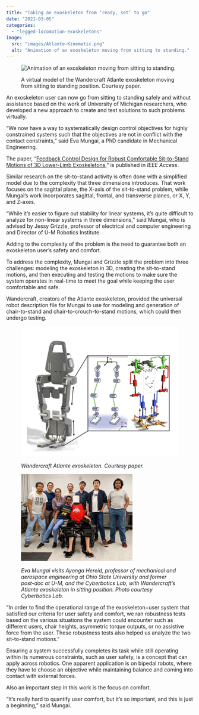 ```yaml
---
title: "Taking an exoskeleton from ‘ready, set’ to go"
date: "2021-03-05"
categories: 
  - "legged-locomotion-exoskeletons"
image: 
  src: "images/Atlante-Kinematic.png"
  alt: "Animation of an exoskeleton moving from sitting to standing."
---
```


<figure>

![Animation of an exoskeleton moving from sitting to standing.](images/sit-to-stand.gif)

<figcaption>

A virtual model of the Wandercraft Atlante exoskeleton moving from sitting to standing position. Courtesy paper.

</figcaption>

</figure>

An exoskeleton user can now go from sitting to standing safely and without assistance based on the work of University of Michigan researchers, who developed a new approach to create and test solutions to such problems virtually.

“We now have a way to systematically design control objectives for highly constrained systems such that the objectives are not in conflict with the contact constraints,” said Eva Mungai, a PhD candidate in Mechanical Engineering. 

The paper, “[Feedback Control Design for Robust Comfortable Sit-to-Stand Motions of 3D Lower-Limb Exoskeletons](https://ieeexplore.ieee.org/abstract/document/9303457),” is published in _IEEE Access_.

Similar research on the sit-to-stand activity is often done with a simplified model due to the complexity that three dimensions introduces. That work focuses on the sagittal plane, the X-axis of the sit-to-stand problem, while Mungai’s work incorporates sagittal, frontal, and transverse planes, or X, Y, and Z-axes.

<!--more-->

“While it’s easier to figure out stability for linear systems, it’s quite difficult to analyze for non-linear systems in three dimensions,” said Mungai, who is advised by Jessy Grizzle, professor of electrical and computer engineering and Director of U-M Robotics Institute.

Adding to the complexity of the problem is the need to guarantee both an exoskeleton user’s safety and comfort.

To address the complexity, Mungai and Grizzle split the problem into three challenges: modeling the exoskeleton in 3D, creating the sit-to-stand motions, and then executing and testing the motions to make sure the system operates in real-time to meet the goal while keeping the user comfortable and safe.

Wandercraft, creators of the Atlante exoskeleton, provided the universal robot description file for Mungai to use for modeling and generation of chair-to-stand and chair-to-crouch-to-stand motions, which could then undergo testing.

<figure>

![Wandercraft Atlante exoskeleton model.](images/Atlante-Kinematic-1024x843.png)

<figcaption>

_Wandercraft Atlante exoskeleton. Courtesy paper._

</figcaption>

</figure>

<figure>

![Eva Mungai visits Ayonga Hereid, professor of mechanical and aerospace engineering at Ohio State University and former post-doc at U-M, and the Cyberbotics Lab, with Wandercraft’s Atlante exoskeleton in sitting position. Photo courtesy Cyberbotics Lab.](images/OSU-visit-300x233.jpg)

<figcaption>

_Eva Mungai visits Ayonga Hereid, professor of mechanical and aerospace engineering at Ohio State University and former post-doc at U-M, and the Cyberbotics Lab, with Wandercraft’s Atlante exoskeleton in sitting position. Photo courtesy Cyberbotics Lab._

</figcaption>

</figure>

“In order to find the operational range of the exoskeleton+user system that satisfied our criteria for user safety and comfort, we ran robustness tests based on the various situations the system could encounter such as different users, chair heights, asymmetric torque outputs, or no assistive force from the user. These robustness tests also helped us analyze the two sit-to-stand motions.”

Ensuring a system successfully completes its task while still operating within its numerous constraints, such as user safety, is a concept that can apply across robotics. One apparent application is on bipedal robots, where they have to choose an objective while maintaining balance and coming into contact with external forces.

Also an important step in this work is the focus on comfort.

“It’s really hard to quantify user comfort, but it’s so important, and this is just a beginning,” said Mungai.

